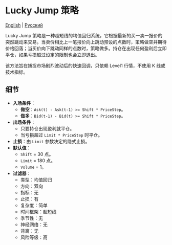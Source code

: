 # Lucky Jump 策略
[English](README.md) | [Русский](README_ru.md)

Lucky Jump 策略是一种超短线的均值回归系统，它根据最新的买一卖一报价的突然跳动来交易。当卖价相比上一笔报价向上跳动预设的点数时，策略做空并期待价格回落；当买价向下跳动同样的点数时，策略做多。持仓在出现任何盈利后立即平仓，如果亏损超过设定的限制也会立即退出。

该方法旨在捕捉市场剧烈波动后的快速回调，只依赖 Level1 行情，不使用 K 线或技术指标。

## 细节

- **入场条件**：
  - **做空**：`Ask(t) - Ask(t-1) >= Shift * PriceStep`。
  - **做多**：`Bid(t-1) - Bid(t) >= Shift * PriceStep`。
- **出场条件**：
  - 只要持仓出现盈利就平仓。
  - 当亏损超过 `Limit * PriceStep` 时平仓。
- **止损**：由 `Limit` 参数决定的隐式止损。
- **默认值**：
  - `Shift` = 30 点。
  - `Limit` = 180 点。
  - `Volume` = 1。
- **过滤器**：
  - 类型：均值回归
  - 方向：双向
  - 指标：无
  - 止损：有
  - 复杂度：简单
  - 时间框架：超短线
  - 季节性：无
  - 神经网络：无
  - 背离：无
  - 风险等级：高

